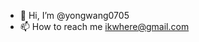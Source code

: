 - 👋 Hi, I’m @yongwang0705
- 📫 How to reach me ikwhere@gmail.com

<!---
yongwang0705/yongwang0705 is a ✨ special ✨ repository because its `README.md` (this file) appears on your GitHub profile.
You can click the Preview link to take a look at your changes.
--->
